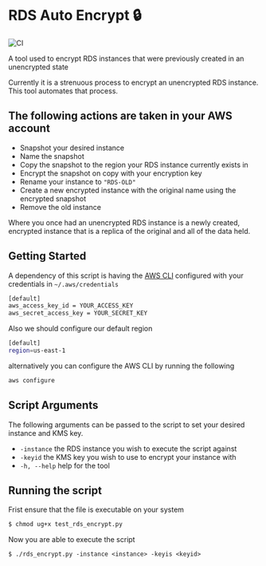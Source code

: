 # RDS Auto Encrypt 🔒

![CI](https://github.com/logan-bobo/rds_auto_encrypt/actions/workflows/python-app.yml/badge.svg)

A tool used to encrypt RDS instances that were previously created in an unencrypted state

Currently it is a strenuous process to encrypt an unencrypted RDS instance. This tool automates that process.

## The following actions are taken in your AWS account

- Snapshot your desired instance
- Name the snapshot
- Copy the snapshot to the region your RDS instance currently exists in
- Encrypt the snapshot on copy with your encryption key
- Rename your instance to `"RDS-OLD"`
- Create a new encrypted instance with the original name using the encrypted snapshot
- Remove the old instance

Where you once had an unencrypted RDS instance is a newly created, encrypted instance that is a replica of the original and all of the data held.

## Getting Started

A dependency of this script is having the [AWS CLI](https://docs.aws.amazon.com/cli/latest/userguide/getting-started-install.html) configured with your credentials in `~/.aws/credentials`

```bash
[default]
aws_access_key_id = YOUR_ACCESS_KEY
aws_secret_access_key = YOUR_SECRET_KEY
```

Also we should configure our default region

```bash
[default]
region=us-east-1
```

alternatively you can configure the AWS CLI by running the following

```bash
aws configure
```

## Script Arguments

The following arguments can be passed to the script to set your desired instance and KMS key.

- `-instance` the RDS instance you wish to execute the script against
- `-keyid` the KMS key you wish to use to encrypt your instance with
- `-h, --help` help for the tool

## Running the script

Frist ensure that the file is executable on your system 
```bash 
$ chmod ug+x test_rds_encrypt.py
```

Now you are able to execute the script 
```
$ ./rds_encrypt.py -instance <instance> -keyis <keyid>
```


